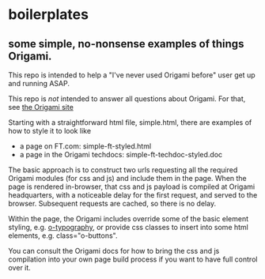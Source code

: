 # boilerplates

## some simple, no-nonsense examples of things Origami.

This repo is intended to help a "I've never used Origami before" user get up and running ASAP.

This repo is *not* intended to answer all questions about Origami. For that, see [the Origami site](http://origami.ft.com/)

Starting with a straightforward html file, simple.html, there are examples of how to style it to look like
* a page on FT.com: simple-ft-styled.html
* a page in the Origami techdocs: simple-ft-techdoc-styled.doc

The basic approach is to construct two urls requesting all the required Origami modules (for css and js) and include them in the page. When the page is rendered in-browser, that css and js payload is compiled at Origami headquarters, with a noticeable delay for the first request, and served to the browser. Subsequent requests are cached, so there is no delay.

Within the page, the Origami includes override some of the basic element styling, e.g. [o-typography](http://registry.origami.ft.com/components/o-typography@3.1.0), or provide css classes to insert into some html elements, e.g. class="o-buttons".

You can consult the Origami docs for how to bring the css and js compilation into your own page build process if you want to have full control over it.
